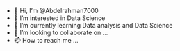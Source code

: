 - 👋 Hi, I’m @Abdelrahman7000
- 👀 I’m interested in Data Science
- 🌱 I’m currently learning Data analysis and Data Science
- 💞️ I’m looking to collaborate on ...
- 📫 How to reach me ...

<!---
Abdelrahman7000/Abdelrahman7000 is a ✨ special ✨ repository because its `README.md` (this file) appears on your GitHub profile.
You can click the Preview link to take a look at your changes.
--->
